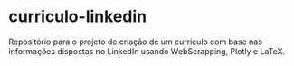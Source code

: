# curriculo-linkedin
Repositório para o projeto de criação de um currículo com base nas informações dispostas no LinkedIn usando WebScrapping, Plotly e LaTeX.
